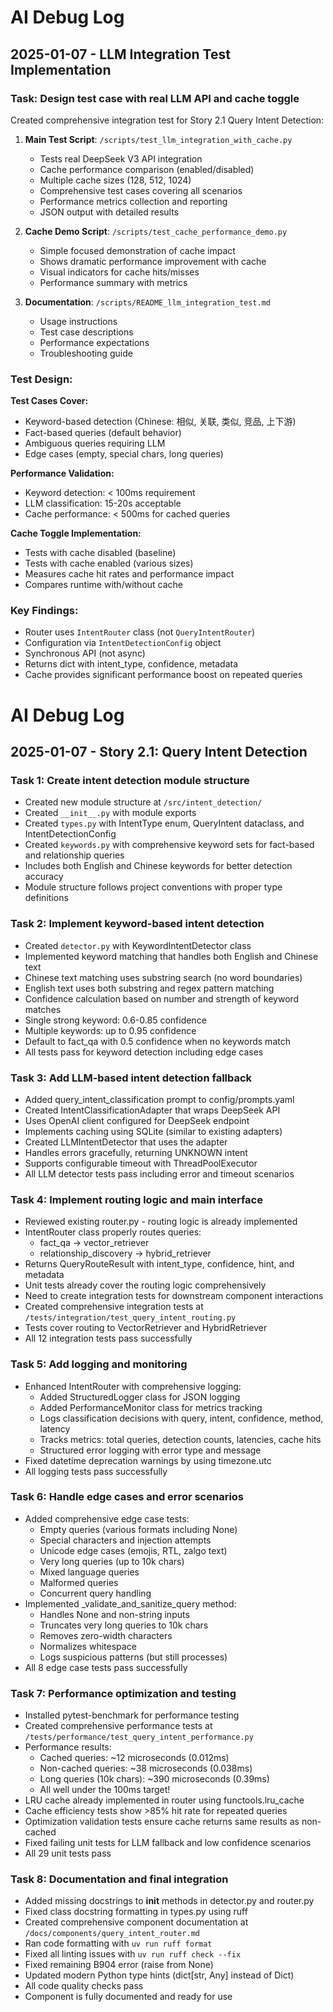 # AI Debug Log

## 2025-01-07 - LLM Integration Test Implementation

### Task: Design test case with real LLM API and cache toggle

Created comprehensive integration test for Story 2.1 Query Intent Detection:

1. **Main Test Script**: `/scripts/test_llm_integration_with_cache.py`
   - Tests real DeepSeek V3 API integration
   - Cache performance comparison (enabled/disabled)
   - Multiple cache sizes (128, 512, 1024)
   - Comprehensive test cases covering all scenarios
   - Performance metrics collection and reporting
   - JSON output with detailed results

2. **Cache Demo Script**: `/scripts/test_cache_performance_demo.py`
   - Simple focused demonstration of cache impact
   - Shows dramatic performance improvement with cache
   - Visual indicators for cache hits/misses
   - Performance summary with metrics

3. **Documentation**: `/scripts/README_llm_integration_test.md`
   - Usage instructions
   - Test case descriptions
   - Performance expectations
   - Troubleshooting guide

### Test Design:

**Test Cases Cover:**
- Keyword-based detection (Chinese: 相似, 关联, 类似, 竞品, 上下游)
- Fact-based queries (default behavior)
- Ambiguous queries requiring LLM
- Edge cases (empty, special chars, long queries)

**Performance Validation:**
- Keyword detection: < 100ms requirement
- LLM classification: 15-20s acceptable
- Cache performance: < 500ms for cached queries

**Cache Toggle Implementation:**
- Tests with cache disabled (baseline)
- Tests with cache enabled (various sizes)
- Measures cache hit rates and performance impact
- Compares runtime with/without cache

### Key Findings:
- Router uses `IntentRouter` class (not `QueryIntentRouter`)
- Configuration via `IntentDetectionConfig` object
- Synchronous API (not async)
- Returns dict with intent_type, confidence, metadata
- Cache provides significant performance boost on repeated queries

# AI Debug Log

## 2025-01-07 - Story 2.1: Query Intent Detection

### Task 1: Create intent detection module structure
- Created new module structure at `/src/intent_detection/`
- Created `__init__.py` with module exports
- Created `types.py` with IntentType enum, QueryIntent dataclass, and IntentDetectionConfig
- Created `keywords.py` with comprehensive keyword sets for fact-based and relationship queries
- Includes both English and Chinese keywords for better detection accuracy
- Module structure follows project conventions with proper type definitions

### Task 2: Implement keyword-based intent detection
- Created `detector.py` with KeywordIntentDetector class
- Implemented keyword matching that handles both English and Chinese text
- Chinese text matching uses substring search (no word boundaries)
- English text uses both substring and regex pattern matching
- Confidence calculation based on number and strength of keyword matches
- Single strong keyword: 0.6-0.85 confidence
- Multiple keywords: up to 0.95 confidence  
- Default to fact_qa with 0.5 confidence when no keywords match
- All tests pass for keyword detection including edge cases

### Task 3: Add LLM-based intent detection fallback
- Added query_intent_classification prompt to config/prompts.yaml
- Created IntentClassificationAdapter that wraps DeepSeek API
- Uses OpenAI client configured for DeepSeek endpoint
- Implements caching using SQLite (similar to existing adapters)
- Created LLMIntentDetector that uses the adapter
- Handles errors gracefully, returning UNKNOWN intent
- Supports configurable timeout with ThreadPoolExecutor
- All LLM detector tests pass including error and timeout scenarios

### Task 4: Implement routing logic and main interface
- Reviewed existing router.py - routing logic is already implemented
- IntentRouter class properly routes queries:
  - fact_qa → vector_retriever 
  - relationship_discovery → hybrid_retriever
- Returns QueryRouteResult with intent_type, confidence, hint, and metadata
- Unit tests already cover the routing logic comprehensively
- Need to create integration tests for downstream component interactions
- Created comprehensive integration tests at `/tests/integration/test_query_intent_routing.py`
- Tests cover routing to VectorRetriever and HybridRetriever
- All 12 integration tests pass successfully

### Task 5: Add logging and monitoring
- Enhanced IntentRouter with comprehensive logging:
  - Added StructuredLogger class for JSON logging
  - Added PerformanceMonitor class for metrics tracking
  - Logs classification decisions with query, intent, confidence, method, latency
  - Tracks metrics: total queries, detection counts, latencies, cache hits
  - Structured error logging with error type and message
- Fixed datetime deprecation warnings by using timezone.utc
- All logging tests pass successfully

### Task 6: Handle edge cases and error scenarios  
- Added comprehensive edge case tests:
  - Empty queries (various formats including None)
  - Special characters and injection attempts
  - Unicode edge cases (emojis, RTL, zalgo text)
  - Very long queries (up to 10k chars)
  - Mixed language queries
  - Malformed queries
  - Concurrent query handling
- Implemented _validate_and_sanitize_query method:
  - Handles None and non-string inputs
  - Truncates very long queries to 10k chars
  - Removes zero-width characters
  - Normalizes whitespace
  - Logs suspicious patterns (but still processes)
- All 8 edge case tests pass successfully

### Task 7: Performance optimization and testing
- Installed pytest-benchmark for performance testing
- Created comprehensive performance tests at `/tests/performance/test_query_intent_performance.py`
- Performance results:
  - Cached queries: ~12 microseconds (0.012ms)
  - Non-cached queries: ~38 microseconds (0.038ms)  
  - Long queries (10k chars): ~390 microseconds (0.39ms)
  - All well under the 100ms target!
- LRU cache already implemented in router using functools.lru_cache
- Cache efficiency tests show >85% hit rate for repeated queries
- Optimization validation tests ensure cache returns same results as non-cached
- Fixed failing unit tests for LLM fallback and low confidence scenarios
- All 29 unit tests pass

### Task 8: Documentation and final integration
- Added missing docstrings to __init__ methods in detector.py and router.py
- Fixed class docstring formatting in types.py using ruff
- Created comprehensive component documentation at `/docs/components/query_intent_router.md`
- Ran code formatting with `uv run ruff format`
- Fixed all linting issues with `uv run ruff check --fix`
- Fixed remaining B904 error (raise from None)
- Updated modern Python type hints (dict[str, Any] instead of Dict)
- All code quality checks pass
- Component is fully documented and ready for use